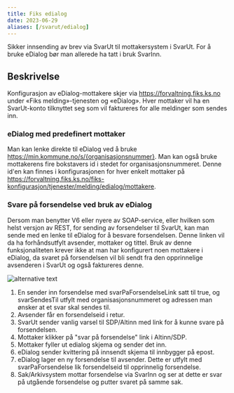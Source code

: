 ```yaml
---
title: Fiks edialog
date: 2023-06-29
aliases: [/svarut/edialog]
---
```


Sikker innsending av brev via SvarUt til mottakersystem i SvarUt. For å bruke eDialog bør man allerede ha tatt i bruk SvarInn.

## Beskrivelse

Konfigurasjon av eDialog-mottakere skjer via https://forvaltning.fiks.ks.no under «Fiks melding»-tjenesten og «eDialog». 
Hver mottaker vil ha en SvarUt-konto tilknyttet seg som vil faktureres for alle meldinger som sendes inn.

### eDialog med predefinert mottaker
Man kan lenke direkte til eDialog ved å bruke https://min.kommune.no/s/{organisasjonsnummer}. 
Man kan også bruke mottakerens fire bokstavers id i stedet for organisasjonsnummeret. 
Denne id'en kan finnes i konfigurasjonen for hver enkelt mottaker på https://forvaltning.fiks.ks.no/fiks-konfigurasjon/tjenester/melding/edialog/mottakere.


### Svare på forsendelse ved bruk av eDialog
Dersom man benytter V6 eller nyere av SOAP-service, eller hvilken som helst versjon av REST, for sending av forsendelser til SvarUt, kan man sende med en lenke til eDialog for å besvare forsendelsen. 
Denne linken vil da ha forhåndsutfylt avsender, mottaker og tittel.
Bruk av denne funksjonaliteten krever ikke at man har konfigurert noen mottakere i eDialog, da svaret på forsendelsen vil bli sendt fra den opprinnelige avsenderen i SvarUt og også faktureres denne.

![alternative text](http://www.plantuml.com/plantuml/proxy?src=https://raw.githubusercontent.com/wiki/ks-no/svarut-dokumentasjon/edialog/edialog.puml?2)

1. En sender inn forsendelse med svarPaForsendelseLink satt til true, og svarSendesTil utfylt med organisasjonsnummeret og adressen man ønsker at et svar skal sendes til.
2. Avsender får en forsendelseid i retur.
3. SvarUt sender vanlig varsel til SDP/Altinn med link for å kunne svare på forsendelsen.
4. Mottaker klikker på "svar på forsendelse" link i Altinn/SDP.
5. Mottaker fyller ut edialog skjema og sender det inn.
6. eDialog sender kvittering på innsendt skjema til innbygger på epost.
6. eDialog lager en ny forsendelse til avsender. Dette er utfylt med svarPaForsendelse lik forsendelseid til opprinnelig forsendelse.
7. Sak/Arkivsystem mottar forsendelse via SvarInn og ser at dette er svar på utgående forsendelse og putter svaret på samme sak.



